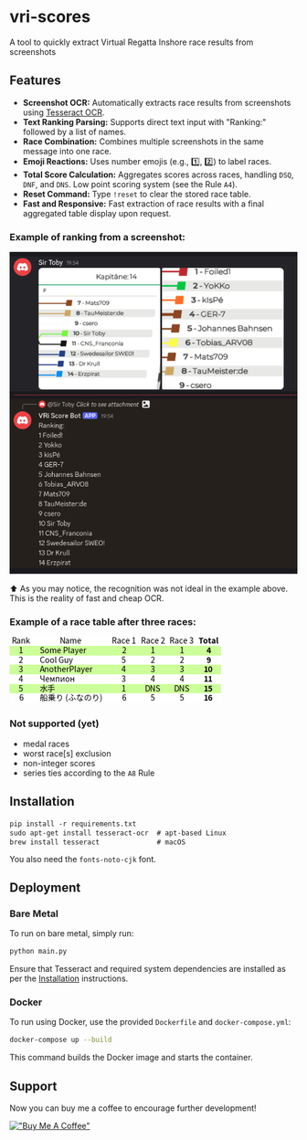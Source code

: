 # vri-scores
A tool to quickly extract Virtual Regatta Inshore race results from screenshots

## Features

- **Screenshot OCR:** Automatically extracts race results from screenshots using [Tesseract OCR](https://github.com/tesseract-ocr/tesseract).
- **Text Ranking Parsing:** Supports direct text input with "Ranking:" followed by a list of names.
- **Race Combination:** Combines multiple screenshots in the same message into one race.
- **Emoji Reactions:** Uses number emojis (e.g., 1️⃣, 2️⃣) to label races.
- **Total Score Calculation:** Aggregates scores across races, handling `DSQ`, `DNF`, and `DNS`. 
  Low point scoring system (see the Rule `A4`).
- **Reset Command:** Type `!reset` to clear the stored race table.
- **Fast and Responsive:** Fast extraction of race results with a final aggregated table display upon request.

### Example of ranking from a screenshot: 
![](ranking.png)

⬆️ As you may notice, the recognition was not ideal in the example above.
This is the reality of fast and cheap OCR.

### Example of a race table after three races:
![](race_table.png)

### Not supported (yet)
- medal races
- worst race[s] exclusion
- non-integer scores
- series ties according to the `A8` Rule

## Installation
```
pip install -r requirements.txt
sudo apt-get install tesseract-ocr  # apt-based Linux
brew install tesseract              # macOS
```

You also need the `fonts-noto-cjk` font.

## Deployment

### Bare Metal

To run on bare metal, simply run:
```bash
python main.py
```
Ensure that Tesseract and required system dependencies are installed as per the [Installation](#installation) instructions.

### Docker

To run using Docker, use the provided `Dockerfile` and `docker-compose.yml`:
```bash
docker-compose up --build
```
This command builds the Docker image and starts the container.

## Support
Now you can buy me a coffee to encourage further development!

[!["Buy Me A Coffee"](https://www.buymeacoffee.com/assets/img/custom_images/orange_img.png)](https://www.buymeacoffee.com/kirienko)

